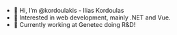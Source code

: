 - 👋 Hi, I’m @kordoulakis - Ilias Kordoulas
- 👀 Interested in web development, mainly .NET and Vue.
- 🌱 Currently working at Genetec doing R&D!
